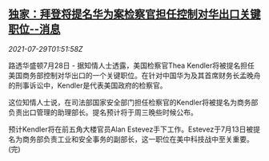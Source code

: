 <!--1627524062000-->
[独家：拜登将提名华为案检察官担任控制对华出口关键职位--消息](https://cn.reuters.com/article/biden-prosecutor-huawei-0729-idCNKBS2EZ04E)
------

<div><i>2021-07-29T01:51:58Z</i></div><p>路透华盛顿7月28日 - 据知情人士透露，美国检察官Thea Kendler将被提名担任美国商务部控制对华出口的一个关键职位。在针对中国华为及其首席财务长孟晚舟的刑事诉讼中，Kendler是代表美国政府的检察官。</p><p>这位知情人士说，在司法部国家安全部门担任检察官的Kendler将被提名为商务部负责出口管理的助理部长。提名预计将于周三晚些时候公布。</p><p>预计Kendler将在前五角大楼官员Alan Estevez手下工作。Estevez于7月13日被提名为商务部负责工业和安全事务的副部长，这一职位在美中科技战中至关重要。(完)</p>
